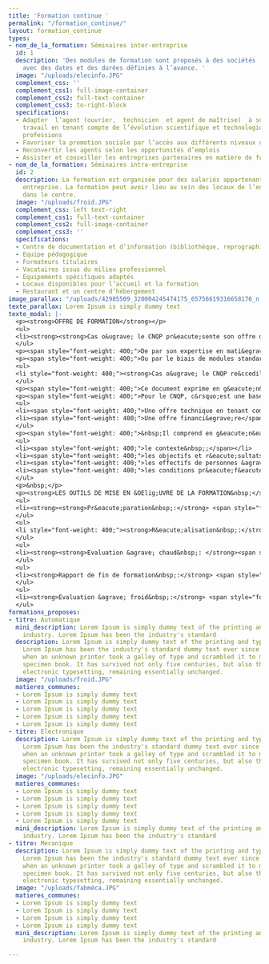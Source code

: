 ```yaml
---
title: 'Formation continue '
permalink: "/formation_continue/"
layout: formation_continue
types:
- nom_de_la_formation: Séminaires inter-entreprise
  id: 1
  description: 'Des modules de formation sont proposés à des sociétés  et des particuliers,
    avec des dates et des durées définies à l’avance. '
  image: "/uploads/elecinfo.JPG"
  complement_css: ''
  complement_css1: full-image-container
  complement_css2: full-text-container
  complement_css3: to-right-block
  specifications:
  - Adapter  l’agent (ouvrier,  technicien  et agent de maîtrise)  à son poste  de
    travail en tenant compte de l’évolution scientifique et technologique dans les
    professions
  - Favoriser la promotion sociale par l’accès aux différents niveaux de qualification
  - Reconvertir les agents selon les opportunités d’emplois
  - Assister et conseiller les entreprises partenaires en matière de formation
- nom_de_la_formation: Séminaires intra-entreprise
  id: 2
  description: La formation est organisée pour des salariés appartenant à une même
    entreprise. La formation peut avoir lieu au sein des locaux de l’entreprise ou
    dans le centre.
  image: "/uploads/froid.JPG"
  complement_css: left text-right
  complement_css1: full-text-container
  complement_css2: full-image-container
  complement_css3: ''
  specifications:
  - Centre de documentation et d’information (bibliothèque, reprographie, internet)
  - Equipe pédagogique
  - Formateurs titulaires
  - Vacataires issus du milieu professionnel
  - Equipements spécifiques adaptés
  - Locaux disponibles pour l’accueil et la formation
  - Restaurant et un centre d’hébergement
image_parallax: "/uploads/42985509_320004245474175_65756619316658176_n.jpg"
texte_parallax: Lorem Ipsum is simply dummy text
texte_modal: |-
  <p><strong>OFFRE DE FORMATION</strong></p>
  <ul>
  <li><strong><strong>Cas o&ugrave; le CNQP pr&eacute;sente son offre de formation</strong></strong></li>
  </ul>
  <p><span style="font-weight: 400;">De par son expertise en mati&egrave;re de conseil en formation, la Direction des Prestations de Service effectue des actions de prospections au niveau des entreprises partenaires et des tiers, afin d&rsquo;&eacute;valuer leur besoin en formation.</span></p>
  <p><span style="font-weight: 400;">Ou par le biais de modules standard &agrave; la carte, la direction peut organiser des formations inter-entreprises avec des dur&eacute;es et des dates cal&eacute;es &agrave; l&rsquo;avance.</span></p>
  <ul>
  <li style="font-weight: 400;"><strong>Cas o&ugrave; le CNQP re&ccedil;oit le cahier des charges de l&rsquo;entreprise</strong></li>
  </ul>
  <p><span style="font-weight: 400;">Ce document exprime en g&eacute;n&eacute;ral les besoins de formation et leurs conditions pr&eacute;f&eacute;rentielles de r&eacute;alisation en tenant compte des contraintes et astreintes de l&rsquo;entreprise.</span></p>
  <p><span style="font-weight: 400;">Pour le CNQP, c&rsquo;est une base contractuelle pour proposer :</span></p>
  <ul>
  <li><span style="font-weight: 400;">Une offre technique en tenant compte des t&acirc;ches au quotidien effectu&eacute;es par le personnel &agrave; former&nbsp;;</span></li>
  <li><span style="font-weight: 400;">Une offre financi&egrave;re</span></li>
  </ul>
  <p><span style="font-weight: 400;">&nbsp;Il comprend en g&eacute;n&eacute;ral :</span></p>
  <ul>
  <li><span style="font-weight: 400;">le contexte&nbsp;;</span></li>
  <li><span style="font-weight: 400;">les objectifs et r&eacute;sultats attendus de la formation&nbsp;;</span></li>
  <li><span style="font-weight: 400;">les effectifs de personnes &agrave; former et leur profil&nbsp;;</span></li>
  <li><span style="font-weight: 400;">les conditions pr&eacute;f&eacute;rentielles de r&eacute;alisation.</span></li>
  </ul>
  <p>&nbsp;</p>
  <p><strong>LES OUTILS DE MISE EN &OElig;UVRE DE LA FORMATION&nbsp;</strong></p>
  <ul>
  <li><strong><strong>Pr&eacute;paration&nbsp;:</strong> <span style="font-weight: 400;">la fiche d&rsquo;analyse initiale (voir annexe)</span></strong></li>
  </ul>
  <ul>
  <li style="font-weight: 400;"><strong>R&eacute;alisation&nbsp;:</strong> <span style="font-weight: 400;">la feuille de pr&eacute;sence, le tableau synoptique (voir annexe)</span></li>
  </ul>
  <ul>
  <li><strong><strong>Evaluation &agrave; chaud&nbsp;: </strong><span style="font-weight: 400;">la feuille d&rsquo;&eacute;valuation des stagiaires, la feuille de satisfaction par rapport &agrave; la formation (voir annexe)</span></strong></li>
  </ul>
  <ul>
  <li><strong>Rapport de fin de formation&nbsp;:</strong> <span style="font-weight: 400;">le canevas de rapport de formation</span></li>
  </ul>
  <ul>
  <li><strong>Evaluation &agrave; froid&nbsp;:</strong> <span style="font-weight: 400;">il est caract&eacute;ris&eacute; par une &eacute;valuation faite par une &eacute;quipe du CNQP en collaboration avec l&rsquo;encadrement technique du form&eacute; en situation r&eacute;elle de travail apr&egrave;s une p&eacute;riode d&eacute;finie d&rsquo;un commun accord avec l&rsquo;entreprise.</span></li>
  </ul>
formations_proposes:
- titre: Automatique
  mini_description: Lorem Ipsum is simply dummy text of the printing and typesetting
    industry. Lorem Ipsum has been the industry's standard
  description: Lorem Ipsum is simply dummy text of the printing and typesetting industry.
    Lorem Ipsum has been the industry's standard dummy text ever since the 1500s,
    when an unknown printer took a galley of type and scrambled it to make a type
    specimen book. It has survived not only five centuries, but also the leap into
    electronic typesetting, remaining essentially unchanged.
  image: "/uploads/froid.JPG"
  matieres_communes:
  - Lorem Ipsum is simply dummy text
  - Lorem Ipsum is simply dummy text
  - Lorem Ipsum is simply dummy text
  - Lorem Ipsum is simply dummy text
  - Lorem Ipsum is simply dummy text
- titre: Electronique
  description: Lorem Ipsum is simply dummy text of the printing and typesetting industry.
    Lorem Ipsum has been the industry's standard dummy text ever since the 1500s,
    when an unknown printer took a galley of type and scrambled it to make a type
    specimen book. It has survived not only five centuries, but also the leap into
    electronic typesetting, remaining essentially unchanged.
  image: "/uploads/elecinfo.JPG"
  matieres_communes:
  - Lorem Ipsum is simply dummy text
  - Lorem Ipsum is simply dummy text
  - Lorem Ipsum is simply dummy text
  - Lorem Ipsum is simply dummy text
  - Lorem Ipsum is simply dummy text
  mini_description: Lorem Ipsum is simply dummy text of the printing and typesetting
    industry. Lorem Ipsum has been the industry's standard
- titre: Mecanique
  description: Lorem Ipsum is simply dummy text of the printing and typesetting industry.
    Lorem Ipsum has been the industry's standard dummy text ever since the 1500s,
    when an unknown printer took a galley of type and scrambled it to make a type
    specimen book. It has survived not only five centuries, but also the leap into
    electronic typesetting, remaining essentially unchanged.
  image: "/uploads/fabméca.JPG"
  matieres_communes:
  - Lorem Ipsum is simply dummy text
  - Lorem Ipsum is simply dummy text
  - Lorem Ipsum is simply dummy text
  - Lorem Ipsum is simply dummy text
  mini_description: Lorem Ipsum is simply dummy text of the printing and typesetting
    industry. Lorem Ipsum has been the industry's standard

---
```

